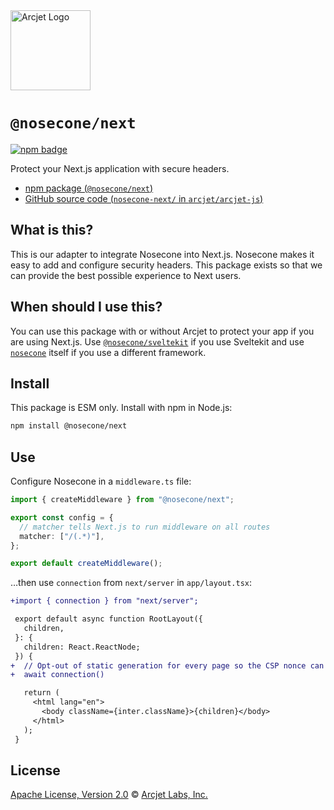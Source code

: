 <a href="https://nosecone.com" target="_arcjet-home">
  <picture>
    <source media="(prefers-color-scheme: dark)" srcset="https://arcjet.com/logo/arcjet-dark-lockup-voyage-horizontal.svg">
    <img src="https://arcjet.com/logo/arcjet-light-lockup-voyage-horizontal.svg" alt="Arcjet Logo" height="128" width="auto">
  </picture>
</a>

# `@nosecone/next`

<p>
  <a href="https://www.npmjs.com/package/@nosecone/next">
    <picture>
      <source media="(prefers-color-scheme: dark)" srcset="https://img.shields.io/npm/v/%40nosecone%2Fnext?style=flat-square&label=%E2%9C%A6Aj&labelColor=000000&color=5C5866">
      <img alt="npm badge" src="https://img.shields.io/npm/v/%40nosecone%2Fnext?style=flat-square&label=%E2%9C%A6Aj&labelColor=ECE6F0&color=ECE6F0">
    </picture>
  </a>
</p>

Protect your Next.js application with secure headers.

- [npm package (`@nosecone/next`)](https://www.npmjs.com/package/@nosecone/next)
- [GitHub source code (`nosecone-next/` in `arcjet/arcjet-js`)](https://github.com/arcjet/arcjet-js/tree/main/nosecone-next)

## What is this?

This is our adapter to integrate Nosecone into Next.js.
Nosecone makes it easy to add and configure security headers.
This package exists so that we can provide the best possible experience to
Next users.

## When should I use this?

You can use this package with or without Arcjet to protect your app if you are
using Next.js.
Use [`@nosecone/sveltekit`][github-nosecone-sveltekit] if you use Sveltekit and
use [`nosecone`][github-nosecone] itself if you use a different framework.

## Install

This package is ESM only.
Install with npm in Node.js:

```sh
npm install @nosecone/next
```

## Use

Configure Nosecone in a `middleware.ts` file:

```ts
import { createMiddleware } from "@nosecone/next";

export const config = {
  // matcher tells Next.js to run middleware on all routes
  matcher: ["/(.*)"],
};

export default createMiddleware();
```

…then use `connection` from `next/server` in `app/layout.tsx`:

```diff
+import { connection } from "next/server";

 export default async function RootLayout({
   children,
 }: {
   children: React.ReactNode;
 }) {
+  // Opt-out of static generation for every page so the CSP nonce can be applied
+  await connection()

   return (
     <html lang="en">
       <body className={inter.className}>{children}</body>
     </html>
   );
 }
```

## License

[Apache License, Version 2.0][apache-license] © [Arcjet Labs, Inc.][arcjet]

[apache-license]: http://www.apache.org/licenses/LICENSE-2.0
[arcjet]: https://arcjet.com
[github-nosecone-sveltekit]: https://github.com/arcjet/arcjet-js/tree/main/nosecone-sveltekit
[github-nosecone]: https://github.com/arcjet/arcjet-js/tree/main/nosecone
